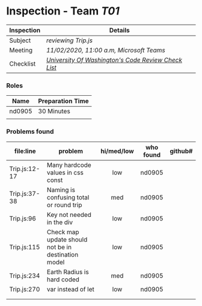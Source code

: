# Inspection - Team *T01* 
 
| Inspection | Details |
| ----- | ----- |
| Subject | *reviewing Trip.js* |
| Meeting | *11/02/2020, 11:00 a.m, Microsoft Teams* |
| Checklist | *[University Of Washington's Code Review Check List](https://www.google.com/url?sa=t&rct=j&q=&esrc=s&source=web&cd=&ved=2ahUKEwilifury7TsAhXaGM0KHTllA_oQFjAGegQIARAC&url=https%3A%2F%2Fcourses.cs.washington.edu%2Fcourses%2Fcse403%2F12wi%2Fsections%2F12wi_code_review_checklist.pdf&usg=AOvVaw1FYJUky_S6za5HoAUkwXai)* |

### Roles

| Name | Preparation Time |
| ---- | ---- |
| nd0905 | 30 Minutes |
|  |  |

### Problems found

| file:line | problem | hi/med/low | who found | github#  |
| --- | --- | :---: | :---: | --- |
| Trip.js:12-17 | Many hardcode values in css const  | low | nd0905 | |
| Trip.js:37-38 | Naming is confusing total or round trip | med | nd0905 | |
| Trip.js:96 | Key not needed in the div | low | nd0905 | |
| Trip.js:115 | Check map update should not be in destination model | low | nd0905| |
| Trip.js:234 | Earth Radius is hard coded | med | nd0905 | |
| Trip.js:270 | var instead of let | low | nd0905 | |
|  |  |  |  | |
|  |  |  |  | |
